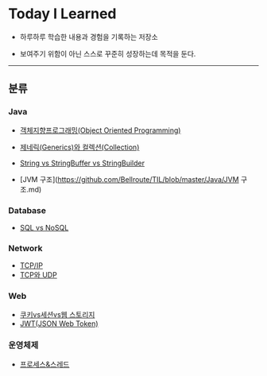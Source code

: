 # Today I Learned

- 하루하루 학습한 내용과 경험을 기록하는 저장소

- 보여주기 위함이 아닌 스스로 꾸준히 성장하는데 목적을 둔다.

---



## 분류

### Java

- [객체지향프로그래밍(Object Oriented Programming)](https://github.com/Bellroute/TIL/blob/master/Java/%EA%B0%9D%EC%B2%B4%EC%A7%80%ED%96%A5%ED%94%84%EB%A1%9C%EA%B7%B8%EB%9E%98%EB%B0%8D(Object%20Oriented%20Programming).md)

- [제네릭(Generics)와 컬렉션(Collection)](https://github.com/Bellroute/TIL/blob/master/Java/제네릭(Generics)와%20컬렉션(Collection).md)
- [String vs StringBuffer vs StringBuilder](https://github.com/Bellroute/TIL/blob/master/Java/StringVsStringBufferVsStringBuilder.md)
- [JVM 구조](https://github.com/Bellroute/TIL/blob/master/Java/JVM 구조.md)



### Database

- [SQL vs NoSQL](https://github.com/Bellroute/TIL/blob/master/Database/SQLvsNoSQL.md)



### Network

- [TCP/IP](https://github.com/Bellroute/TIL/blob/master/Network/TCP:IP.md)
- [TCP와 UDP](https://github.com/Bellroute/TIL/blob/master/Network/TCP와UDP.md)



### Web

- [쿠키vs세션vs웹 스토리지](https://github.com/Bellroute/TIL/blob/master/Web/쿠키vs세션vs웹%20스토리지.md)
- [JWT(JSON Web Token)](https://github.com/Bellroute/TIL/blob/master/Web/JWT(JSON%20Web%20Token).md)




### 운영체제

- [프로세스&스레드](https://github.com/Bellroute/TIL/blob/master/운영체제/프로세스&스레드.md)
